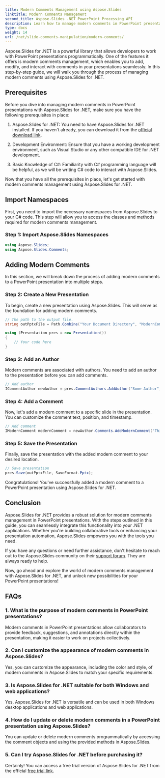 ```yaml
---
title: Modern Comments Management using Aspose.Slides
linktitle: Modern Comments Management
second_title: Aspose.Slides .NET PowerPoint Processing API
description: Learn how to manage modern comments in PowerPoint presentations using Aspose.Slides for .NET. Collaborate effortlessly!
type: docs
weight: 14
url: /net/slide-comments-manipulation/modern-comments/
---
```


Aspose.Slides for .NET is a powerful library that allows developers to work with PowerPoint presentations programmatically. One of the features it offers is modern comments management, which enables you to add, modify, and interact with comments in your presentations seamlessly. In this step-by-step guide, we will walk you through the process of managing modern comments using Aspose.Slides for .NET.

## Prerequisites

Before you dive into managing modern comments in PowerPoint presentations with Aspose.Slides for .NET, make sure you have the following prerequisites in place:

1. Aspose.Slides for .NET: You need to have Aspose.Slides for .NET installed. If you haven't already, you can download it from the [official download link](https://releases.aspose.com/slides/net/).

2. Development Environment: Ensure that you have a working development environment, such as Visual Studio or any other compatible IDE for .NET development.

3. Basic Knowledge of C#: Familiarity with C# programming language will be helpful, as we will be writing C# code to interact with Aspose.Slides.

Now that you have all the prerequisites in place, let's get started with modern comments management using Aspose.Slides for .NET.

## Import Namespaces

First, you need to import the necessary namespaces from Aspose.Slides to your C# code. This step will allow you to access the classes and methods required for modern comments management.

### Step 1: Import Aspose.Slides Namespaces

```csharp
using Aspose.Slides;
using Aspose.Slides.Comments;
```

## Adding Modern Comments

In this section, we will break down the process of adding modern comments to a PowerPoint presentation into multiple steps.

### Step 2: Create a New Presentation

To begin, create a new presentation using Aspose.Slides. This will serve as the foundation for adding modern comments.

```csharp
// The path to the output file.
string outPptxFile = Path.Combine("Your Document Directory", "ModernComments_out.pptx");

using (Presentation pres = new Presentation())
{
    // Your code here
}
```

### Step 3: Add an Author

Modern comments are associated with authors. You need to add an author to the presentation before you can add comments.

```csharp
// Add author
ICommentAuthor newAuthor = pres.CommentAuthors.AddAuthor("Some Author", "SA");
```

### Step 4: Add a Comment

Now, let's add a modern comment to a specific slide in the presentation. You can customize the comment text, position, and timestamp.

```csharp
// Add comment
IModernComment modernComment = newAuthor.Comments.AddModernComment("This is a modern comment", pres.Slides[0], null, new PointF(100, 100), DateTime.Now);
```

### Step 5: Save the Presentation

Finally, save the presentation with the added modern comment to your desired location.

```csharp
// Save presentation
pres.Save(outPptxFile, SaveFormat.Pptx);
```

Congratulations! You've successfully added a modern comment to a PowerPoint presentation using Aspose.Slides for .NET.

## Conclusion

Aspose.Slides for .NET provides a robust solution for modern comments management in PowerPoint presentations. With the steps outlined in this guide, you can seamlessly integrate this functionality into your .NET applications. Whether you're building collaborative tools or enhancing your presentation automation, Aspose.Slides empowers you with the tools you need.

If you have any questions or need further assistance, don't hesitate to reach out to the Aspose.Slides community on their [support forum](https://forum.aspose.com/). They are always ready to help.

Now, go ahead and explore the world of modern comments management with Aspose.Slides for .NET, and unlock new possibilities for your PowerPoint presentations!

## FAQs

### 1. What is the purpose of modern comments in PowerPoint presentations?

Modern comments in PowerPoint presentations allow collaborators to provide feedback, suggestions, and annotations directly within the presentation, making it easier to work on projects collectively.

### 2. Can I customize the appearance of modern comments in Aspose.Slides?

Yes, you can customize the appearance, including the color and style, of modern comments in Aspose.Slides to match your specific requirements.

### 3. Is Aspose.Slides for .NET suitable for both Windows and web applications?

Yes, Aspose.Slides for .NET is versatile and can be used in both Windows desktop applications and web applications.

### 4. How do I update or delete modern comments in a PowerPoint presentation using Aspose.Slides?

You can update or delete modern comments programmatically by accessing the comment objects and using the provided methods in Aspose.Slides.

### 5. Can I try Aspose.Slides for .NET before purchasing it?

Certainly! You can access a free trial version of Aspose.Slides for .NET from the official [free trial link](https://releases.aspose.com/).
